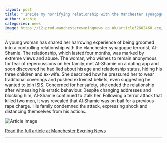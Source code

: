 ```yaml
---
layout: post
title: "'Inside my horrifying relationship with the Manchester synagogue attacker'"
author: archie
categories: news
image: https://i2-prod.manchestereveningnews.co.uk/article32602460.ece/ALTERNATES/s1200/2_Untitled-3jpeg.jpg
---
```

A young woman has shared her harrowing experience of being groomed into a controlling relationship with the Manchester synagogue terrorist, Al-Shamie. The relationship, which lasted four months, was marked by extreme views and abuse. The woman, who wishes to remain anonymous for fear of repercussions on her family, met Al-Shamie on a dating app and soon discovered he had lied about his age and relationship status, hiding his three children and ex-wife. She described how he pressured her to wear traditional coverings and pushed extremist beliefs, even suggesting he wanted to join ISIS. Concerned for her safety, she ended the relationship after witnessing his erratic behaviour. Despite changing addresses and blocking him, Al-Shamie continued to stalk her. Following a terror attack that killed two men, it was revealed that Al-Shamie was on bail for a previous rape charge. His family condemned the attack, expressing shock and distancing themselves from his actions.

![Article Image](https://i2-prod.manchestereveningnews.co.uk/article32602460.ece/ALTERNATES/s1200/2_Untitled-3jpeg.jpg)

[Read the full article at Manchester Evening News](https://www.manchestereveningnews.co.uk/news/greater-manchester-news/inside-horrifying-relationship-manchester-synagogue-32612379)

---
